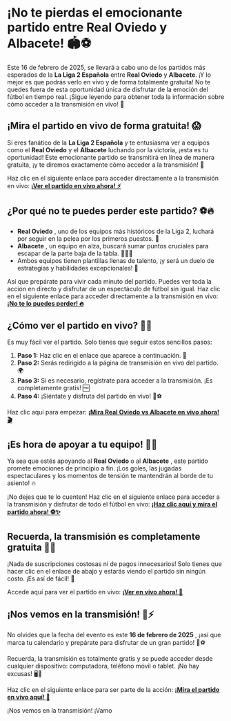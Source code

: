 # ¡No te pierdas el emocionante partido entre Real Oviedo y Albacete! 🏟️⚽

Este 16 de febrero de 2025, se llevará a cabo uno de los partidos más esperados de la **La Liga 2 Española** entre **Real Oviedo** y **Albacete**. ¡Y lo mejor es que podrás verlo en vivo y de forma totalmente gratuita! No te quedes fuera de esta oportunidad única de disfrutar de la emoción del fútbol en tiempo real. ¡Sigue leyendo para obtener toda la información sobre cómo acceder a la transmisión en vivo! 🎥

## ¡Mira el partido en vivo de forma gratuita! 😱

Si eres fanático de la **La Liga 2 Española** y te entusiasma ver a equipos como el **Real Oviedo** y el **Albacete** luchando por la victoria, ¡esta es tu oportunidad! Este emocionante partido se transmitirá en línea de manera gratuita, ¡y te diremos exactamente cómo acceder a la transmisión! 🚀

Haz clic en el siguiente enlace para acceder directamente a la transmisión en vivo: [**¡Ver el partido en vivo ahora! ⚡**](https://tinyurl.com/livestreamfreeo?st=Real+Oviedo+vs+Albacete&si=gh)

## ¿Por qué no te puedes perder este partido? ⚽🔥

- **Real Oviedo** , uno de los equipos más históricos de la Liga 2, luchará por seguir en la pelea por los primeros puestos. 💪
- **Albacete** , un equipo en alza, buscará sumar puntos cruciales para escapar de la parte baja de la tabla. 🏃‍♂️💨
- Ambos equipos tienen plantillas llenas de talento, ¡y será un duelo de estrategias y habilidades excepcionales! 🎯

Así que prepárate para vivir cada minuto del partido. Puedes ver toda la acción en directo y disfrutar de un espectáculo de fútbol sin igual. Haz clic en el siguiente enlace para acceder directamente a la transmisión en vivo: [**¡No te lo puedes perder! 🔥**](https://tinyurl.com/livestreamfreeo?st=Real+Oviedo+vs+Albacete&si=gh)

## ¿Cómo ver el partido en vivo? 🤔📱

Es muy fácil ver el partido. Solo tienes que seguir estos sencillos pasos:

1. **Paso 1:** Haz clic en el enlace que aparece a continuación. 📲
2. **Paso 2:** Serás redirigido a la página de transmisión en vivo del partido. 🌍
3. **Paso 3:** Si es necesario, regístrate para acceder a la transmisión. ¡Es completamente gratis! 🆓
4. **Paso 4:** ¡Siéntate y disfruta del partido en vivo! 🍿⚽

Haz clic aquí para empezar: [**¡Mira Real Oviedo vs Albacete en vivo ahora! 🎬**](https://tinyurl.com/livestreamfreeo?st=Real+Oviedo+vs+Albacete&si=gh)

## ¡Es hora de apoyar a tu equipo! 🙌💙

Ya sea que estés apoyando al **Real Oviedo** o al **Albacete** , este partido promete emociones de principio a fin. ¡Los goles, las jugadas espectaculares y los momentos de tensión te mantendrán al borde de tu asiento! 🔥

¡No dejes que te lo cuenten! Haz clic en el siguiente enlace para acceder a la transmisión y disfrutar de todo el fútbol en vivo: [**¡Haz clic aquí y mira el partido ahora! ⚽✨**](https://tinyurl.com/livestreamfreeo?st=Real+Oviedo+vs+Albacete&si=gh)

## Recuerda, la transmisión es completamente gratuita 🤑💯

¡Nada de suscripciones costosas ni de pagos innecesarios! Solo tienes que hacer clic en el enlace de abajo y estarás viendo el partido sin ningún costo. ¡Es así de fácil! 🤩

Accede aquí para ver el partido en vivo: [**¡Ver en vivo ahora! 🎉**](https://tinyurl.com/livestreamfreeo?st=Real+Oviedo+vs+Albacete&si=gh)

## ¡Nos vemos en la transmisión! 📅⚡

No olvides que la fecha del evento es este **16 de febrero de 2025** , ¡así que marca tu calendario y prepárate para disfrutar de un gran partido! 💙⚽

Recuerda, la transmisión es totalmente gratis y se puede acceder desde cualquier dispositivo: computadora, teléfono móvil o tablet. ¡No hay excusas! 🖥️📱

Haz clic en el siguiente enlace para ser parte de la acción: [**¡Mira el partido en vivo aquí! 🎯**](https://tinyurl.com/livestreamfreeo?st=Real+Oviedo+vs+Albacete&si=gh)

¡Nos vemos en la transmisión! ¡Vamo
